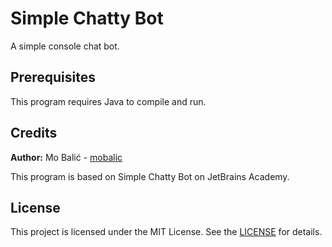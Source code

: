 # Simple Chatty Bot
A simple console chat bot.

## Prerequisites

This program requires Java to compile and run.

## Credits

**Author:** Mo Balić - [mobalic](https://github.com/mobalic)

This program is based on Simple Chatty Bot on JetBrains Academy.

## License

This project is licensed under the MIT License. See the [LICENSE](https://github.com/mobalic/Simple-Chatty-Bot/blob/main/LICENSE) for details.
